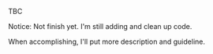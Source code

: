 TBC

Notice: Not finish yet. I'm still adding and clean up code.

When accomplishing, I'll put more description and guideline.